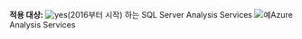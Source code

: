 **적용 대상:** ![yes](media/yes.png)(2016부터 시작) 하는 SQL Server Analysis Services ![예](media/yes.png)Azure Analysis Services